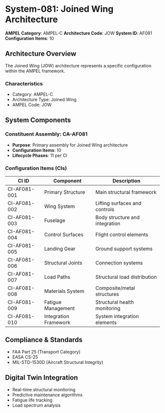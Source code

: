 # System-081: Joined Wing Architecture

**AMPEL Category**: AMPEL-C
**Architecture Code**: JOW
**System ID**: AF081
**Configuration Items**: 10

## Architecture Overview

The Joined Wing (JOW) architecture represents a specific configuration within the AMPEL framework.

### Characteristics
- Category: AMPEL-C
- Architecture Type: Joined Wing
- AMPEL Code: JOW

## System Components

### Constituent Assembly: CA-AF081
- **Purpose**: Primary assembly for Joined Wing architecture
- **Configuration Items**: 10
- **Lifecycle Phases**: 11 per CI

### Configuration Items (CIs)

| CI ID | Component | Description |
|-------|-----------|-------------|
| CI-AF081-001 | Primary Structure | Main structural framework |
| CI-AF081-002 | Wing System | Lifting surfaces and controls |
| CI-AF081-003 | Fuselage | Body structure and integration |
| CI-AF081-004 | Control Surfaces | Flight control elements |
| CI-AF081-005 | Landing Gear | Ground support systems |
| CI-AF081-006 | Structural Joints | Connection systems |
| CI-AF081-007 | Load Paths | Structural load distribution |
| CI-AF081-008 | Materials System | Composite/metal structures |
| CI-AF081-009 | Fatigue Management | Structural health monitoring |
| CI-AF081-010 | Integration Framework | System integration elements |

## Compliance & Standards
- FAA Part 25 (Transport Category)
- EASA CS-25
- MIL-STD-1530D (Aircraft Structural Integrity)

## Digital Twin Integration
- Real-time structural monitoring
- Predictive maintenance algorithms
- Fatigue life tracking
- Load spectrum analysis
